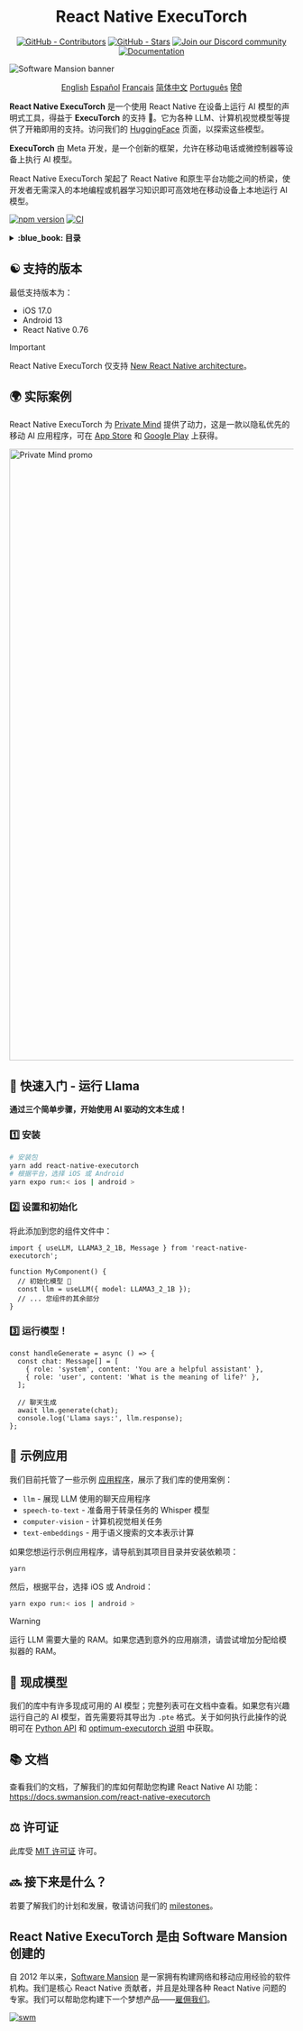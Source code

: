 <div align="center">
  <h1 align="center" style="display:inline-block">React Native ExecuTorch 
  </h1>
</div>

<div align="center">
  <a href="https://github.com/software-mansion/react-native-executorch/graphs/contributors"><img src="https://img.shields.io/github/contributors/software-mansion/react-native-executorch?style=for-the-badge&color=00008B" alt="GitHub - Contributors"></a>
  <a href="https://github.com/software-mansion/react-native-executorch/stargazers"><img src="https://img.shields.io/github/stars/software-mansion/react-native-executorch?style=for-the-badge&color=00008B" alt="GitHub - Stars"></a>
  <a href="https://discord.gg/ZGqqY55qkP"><img src="https://img.shields.io/badge/Discord-加入我们-00008B?logo=discord&logoColor=white&style=for-the-badge" alt="Join our Discord community"></a>
  <a href="https://docs.swmansion.com/react-native-executorch/"><img src="https://img.shields.io/badge/文档-00008B?logo=googledocs&logoColor=white&style=for-the-badge" alt="Documentation"></a>
</div>

![Software Mansion banner](https://github.com/user-attachments/assets/fa2c4735-e75c-4cc1-970d-88905d95e3a4)

<p align="center">
  <a href="../README.md">English</a>
  <a href="README_es.md">Español</a>
  <a href="README_fr.md">Français</a>
  <a href="README_cn.md">简体中文</a>
  <a href="README_pt.md">Português</a>
  <a href="README_in.md">हिंदी</a>
</p>

**React Native ExecuTorch** 是一个使用 React Native 在设备上运行 AI 模型的声明式工具，得益于 **ExecuTorch** 的支持 :rocket:。它为各种 LLM、计算机视觉模型等提供了开箱即用的支持。访问我们的 [HuggingFace](https://huggingface.co/software-mansion) 页面，以探索这些模型。

**ExecuTorch** 由 Meta 开发，是一个创新的框架，允许在移动电话或微控制器等设备上执行 AI 模型。

React Native ExecuTorch 架起了 React Native 和原生平台功能之间的桥梁，使开发者无需深入的本地编程或机器学习知识即可高效地在移动设备上本地运行 AI 模型。

[![npm version](https://img.shields.io/npm/v/react-native-executorch?color=00008B)](https://www.npmjs.com/package/react-native-executorch)
[![CI](https://github.com/software-mansion/react-native-executorch/actions/workflows/ci.yml/badge.svg)](https://github.com/software-mansion/react-native-executorch/actions/workflows/ci.yml)

<details>
<summary><strong> :blue_book: 目录 </strong></summary>

- [:yin_yang: 支持的版本](#yin_yang-supported-versions)
- [:earth_africa: 实际案例](#earth_africa-real-world-example)
- [:llama: 快速入门 - 运行 Llama](#llama-quickstart---running-llama)
- [:calling: 示例应用](#calling-demo-apps)
- [:robot: 现成模型](#robot-ready-made-models)
- [:books: 文档](#books-documentation)
- [:balance_scale: 许可证](#balance_scale-license)
- [:soon: 接下来是什么？](#soon-whats-next)

</details>

## :yin_yang: 支持的版本

最低支持版本为：

- iOS 17.0
- Android 13
- React Native 0.76

> [!IMPORTANT]  
> React Native ExecuTorch 仅支持 [New React Native architecture](https://reactnative.dev/architecture/landing-page)。

## :earth_africa: 实际案例

React Native ExecuTorch 为 [Private Mind](https://privatemind.swmansion.com/) 提供了动力，这是一款以隐私优先的移动 AI 应用程序，可在 [App Store](https://apps.apple.com/gb/app/private-mind/id6746713439) 和 [Google Play](https://play.google.com/store/apps/details?id=com.swmansion.privatemind) 上获得。

<img width="2720" height="1085" alt="Private Mind promo" src="https://github.com/user-attachments/assets/b12296fe-19ac-48fc-9726-da9242700346" />

## :llama: **快速入门 - 运行 Llama**

**通过三个简单步骤，开始使用 AI 驱动的文本生成！**

### :one: **安装**

```bash
# 安装包
yarn add react-native-executorch
# 根据平台，选择 iOS 或 Android
yarn expo run:< ios | android >
```

### :two: **设置和初始化**

将此添加到您的组件文件中：

```tsx
import { useLLM, LLAMA3_2_1B, Message } from 'react-native-executorch';

function MyComponent() {
  // 初始化模型 🚀
  const llm = useLLM({ model: LLAMA3_2_1B });
  // ... 您组件的其余部分
}
```

### :three: **运行模型！**

```tsx
const handleGenerate = async () => {
  const chat: Message[] = [
    { role: 'system', content: 'You are a helpful assistant' },
    { role: 'user', content: 'What is the meaning of life?' },
  ];

  // 聊天生成
  await llm.generate(chat);
  console.log('Llama says:', llm.response);
};
```

## :calling: 示例应用

我们目前托管了一些示例 [应用程序](https://github.com/software-mansion/react-native-executorch/tree/main/apps)，展示了我们库的使用案例：

- `llm` - 展现 LLM 使用的聊天应用程序
- `speech-to-text` - 准备用于转录任务的 Whisper 模型
- `computer-vision` - 计算机视觉相关任务
- `text-embeddings` - 用于语义搜索的文本表示计算

如果您想运行示例应用程序，请导航到其项目目录并安装依赖项：

```bash
yarn
```

然后，根据平台，选择 iOS 或 Android：

```bash
yarn expo run:< ios | android >
```

> [!WARNING]  
> 运行 LLM 需要大量的 RAM。如果您遇到意外的应用崩溃，请尝试增加分配给模拟器的 RAM。

## :robot: 现成模型

我们的库中有许多现成可用的 AI 模型；完整列表可在文档中查看。如果您有兴趣运行自己的 AI 模型，首先需要将其导出为 `.pte` 格式。关于如何执行此操作的说明可在 [Python API](https://docs.pytorch.org/executorch/stable/using-executorch-export.html) 和 [optimum-executorch 说明](https://github.com/huggingface/optimum-executorch?tab=readme-ov-file#option-2-export-and-load-separately) 中获取。

## :books: 文档

查看我们的文档，了解我们的库如何帮助您构建 React Native AI 功能：  
https://docs.swmansion.com/react-native-executorch

## :balance_scale: 许可证

此库受 [MIT 许可证](./LICENSE) 许可。

## :soon: 接下来是什么？

若要了解我们的计划和发展，敬请访问我们的 [milestones](https://github.com/software-mansion/react-native-executorch/milestones)。

## React Native ExecuTorch 是由 Software Mansion 创建的

自 2012 年以来，[Software Mansion](https://swmansion.com) 是一家拥有构建网络和移动应用经验的软件机构。我们是核心 React Native 贡献者，并且是处理各种 React Native 问题的专家。我们可以帮助您构建下一个梦想产品——[雇佣我们](https://swmansion.com/contact/projects?utm_source=react-native-executorch&utm_medium=readme)。

[![swm](https://logo.swmansion.com/logo?color=white&variant=desktop&width=150&tag=react-native-executorch-github 'Software Mansion')](https://swmansion.com)
